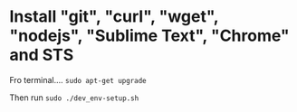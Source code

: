 # Install "git", "curl", "wget", "nodejs", "Sublime Text", "Chrome" and STS

Fro terminal....
```sudo apt-get upgrade```

Then run ```sudo ./dev_env-setup.sh```


